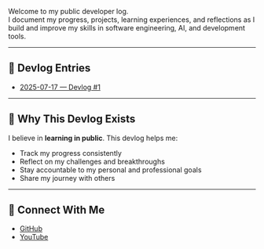 Welcome to my public developer log.  
I document my progress, projects, learning experiences, and reflections as I build and improve my skills in software engineering, AI, and development tools.

---

## 📅 Devlog Entries
- [2025-07-17 — Devlog #1]({{site.baseurl}}/logs/2025-07-17/)
<!-- Add new logs here as you go -->

---

## 🎯 Why This Devlog Exists
I believe in **learning in public**.
This devlog helps me:
- Track my progress consistently
- Reflect on my challenges and breakthroughs
- Stay accountable to my personal and professional goals
- Share my journey with others

---

## 🔗 Connect With Me
- [GitHub](https://github.com/IntScription)
- [YouTube](https://www.youtube.com/@idkythisisme)
